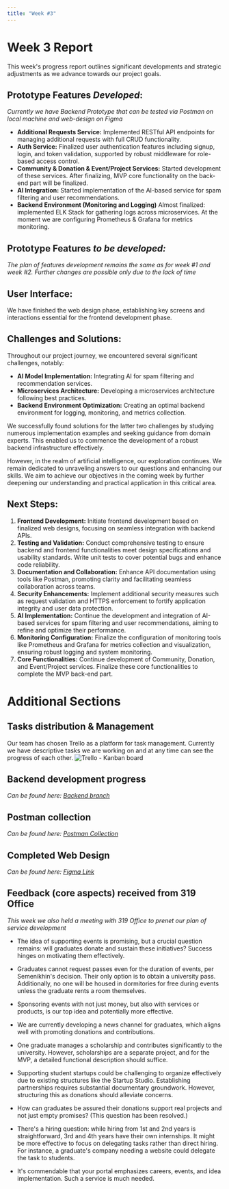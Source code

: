 ```yaml
---
title: "Week #3"
---
```


# Week 3 Report

This week's progress report outlines significant developments and strategic adjustments as we advance towards our project goals.

## Prototype Features *Developed*:
*Currently we have Backend Prototype that can be tested via Postman on local machine and web-design on Figma*
- **Additional Requests Service:** Implemented RESTful API endpoints for managing additional requests with full CRUD functionality.
- **Auth Service:** Finalized user authentication features including signup, login, and token validation, supported by robust middleware for role-based access control.
- **Community & Donation & Event/Project Services:** Started development of these services. After finalizing, MVP core functionality on the back-end part will be finalized.
- **AI Integration:** Started implementation of the AI-based service for spam filtering and user recommendations.
- **Backend Environment (Monitoring and Logging)** Almost finalized: implemented ELK Stack for gathering logs across microservices. At the moment we are configuring Prometheus & Grafana for metrics monitoring.

## Prototype Features *to be developed:*
*The plan of features development remains the same as for week #1 and week #2. Further changes are possible only due to the lack of time*

## User Interface:
We have finished the web design phase, establishing key screens and interactions essential for the frontend development phase.

## Challenges and Solutions:
Throughout our project journey, we encountered several significant challenges, notably:

- **AI Model Implementation:** Integrating AI for spam filtering and recommendation services.
- **Microservices Architecture:** Developing a microservices architecture following best practices.
- **Backend Environment Optimization:** Creating an optimal backend environment for logging, monitoring, and metrics collection.

We successfully found solutions for the latter two challenges by studying numerous implementation examples and seeking guidance from domain experts. This enabled us to commence the development of a robust backend infrastructure effectively.

However, in the realm of artificial intelligence, our exploration continues. We remain dedicated to unraveling answers to our questions and enhancing our skills. We aim to achieve our objectives in the coming week by further deepening our understanding and practical application in this critical area.

## Next Steps:
1. **Frontend Development:** Initiate frontend development based on finalized web designs, focusing on seamless integration with backend APIs.
2. **Testing and Validation:** Conduct comprehensive testing to ensure backend and frontend functionalities meet design specifications and usability standards. Write unit tests to cover potential bugs and enhance code reliability.
3. **Documentation and Collaboration:** Enhance API documentation using tools like Postman, promoting clarity and facilitating seamless collaboration across teams.
4. **Security Enhancements:** Implement additional security measures such as request validation and HTTPS enforcement to fortify application integrity and user data protection.
5. **AI Implementation:** Continue the development and integration of AI-based services for spam filtering and user recommendations, aiming to refine and optimize their performance.
6. **Monitoring Configuration:** Finalize the configuration of monitoring tools like Prometheus and Grafana for metrics collection and visualization, ensuring robust logging and system monitoring.
7. **Core Functionalities:** Continue development of Community, Donation, and Event/Project services. Finalize these core functionalities to complete the MVP back-end part.

# Additional Sections

## Tasks distribution & Management
Our team has chosen Trello as a platform for task management. Currently we have descriptive tasks we are working on and at any time can see the progress of each other.
![Trello - Kanban board](/2024/AlumniPortal-Innopolis/TrelloBoardw3.png)

## Backend development progress
*Can be found here: [Backend branch](https://github.com/IU-Capstone-Project-2024/AlumniPortal-Innopolis/tree/backend_services)*

## Postman collection
*Can be found here: [Postman Collection](https://app.getpostman.com/join-team?invite_code=fde776bd389ac0d1d62a65b07324b15c)*

## Completed Web Design
*Can be found here: [Figma Link](https://www.figma.com/design/SfF0bsqgwOKq8h1XcPZ87I/Untitled?node-id=0-1&t=1AkJuqLnqNlBNXH5-0)*

## Feedback (core aspects) received from 319 Office
*This week we also held a meeting with 319 Office to prenet our plan of service development*
- The idea of supporting events is promising, but a crucial question remains: will graduates donate and sustain these initiatives? Success hinges on motivating them effectively.

- Graduates cannot request passes even for the duration of events, per Semenikhin's decision. Their only option is to obtain a university pass. Additionally, no one will be housed in dormitories for free during events unless the graduate rents a room themselves.

- Sponsoring events with not just money, but also with services or products, is our top idea and potentially more effective.

- We are currently developing a news channel for graduates, which aligns well with promoting donations and contributions.

- One graduate manages a scholarship and contributes significantly to the university. However, scholarships are a separate project, and for the MVP, a detailed functional description should suffice.

- Supporting student startups could be challenging to organize effectively due to existing structures like the Startup Studio. Establishing partnerships requires substantial documentary groundwork. However, structuring this as donations should alleviate concerns.

- How can graduates be assured their donations support real projects and not just empty promises? (This question has been resolved.)

- There's a hiring question: while hiring from 1st and 2nd years is straightforward, 3rd and 4th years have their own internships. It might be more effective to focus on delegating tasks rather than direct hiring. For instance, a graduate's company needing a website could delegate the task to students.

- It's commendable that your portal emphasizes careers, events, and idea implementation. Such a service is much needed.
